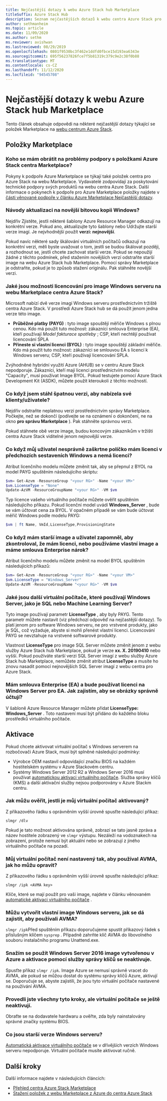 ```yaml
---
title: Nejčastější dotazy k webu Azure Stack hub Marketplace
titleSuffix: Azure Stack Hub
description: Seznam nejčastějších dotazů k webu centra Azure Stack pro Windows Server.
author: sethmanheim
ms.topic: article
ms.date: 11/09/2020
ms.author: sethm
ms.reviewer: avishwan
ms.lastreviewed: 08/29/2019
ms.openlocfilehash: 0801f9530bc3f462e1ddfd0fbce15d193ea6343e
ms.sourcegitcommit: 695f56237826fce7f5b81319c379c9e2c38f0b88
ms.translationtype: MT
ms.contentlocale: cs-CZ
ms.lasthandoff: 11/12/2020
ms.locfileid: "94545708"
---
```

# <a name="azure-stack-hub-marketplace-faq"></a>Nejčastější dotazy k webu Azure Stack hub Marketplace

Tento článek obsahuje odpovědi na některé nejčastější dotazy týkající se položek Marketplace na [webu centrum Azure Stack](azure-stack-marketplace.md).

## <a name="marketplace-items"></a>Položky Marketplace

### <a name="who-should-i-contact-for-support-issues-with-azure-stack-hub-marketplace-items"></a>Koho se mám obrátit na problémy podpory s položkami Azure Stack centra Marketplace?

Pokyny k podpoře Azure Marketplace se týkají také položek centra pro Azure Stack na webu Marketplace. Vydavatelé zodpovídají za poskytování technické podpory svých produktů na webu centra Azure Stack. Další informace o pokynech k podpoře pro Azure Marketplace položky najdete v [části věnované podpoře v článku Azure Marketplace Nejčastější dotazy](/azure/marketplace/marketplace-faq-publisher-guide#customer-support).

### <a name="how-do-i-update-to-a-newer-windows-image"></a>Návody aktualizaci na novější bitovou kopii Windows?

Nejdřív Zjistěte, jestli některé šablony Azure Resource Manager odkazují na konkrétní verze. Pokud ano, aktualizujte tyto šablony nebo Udržujte starší verze imagí. Je nejvhodnější použít **verzi: nejnovější**.

Pokud navíc některé sady škálování virtuálních počítačů odkazují na konkrétní verzi, měli byste uvažovat o tom, jestli se budou škálovat později, a rozhodnout se, jestli chcete zachovat starší verze. Pokud se nepoužijí žádné z těchto podmínek, před stažením novějších verzí odstraňte starší image na webu Azure Stack hub Marketplace. Pomocí správy Marketplace je odstraňte, pokud je to způsob stažení originálu. Pak stáhněte novější verzi.

### <a name="what-are-the-licensing-options-for-windows-server-images-on-azure-stack-hub-marketplace"></a>Jaké jsou možnosti licencování pro image Windows serveru na webu Marketplace centra Azure Stack?

Microsoft nabízí dvě verze imagí Windows serveru prostřednictvím tržiště centra Azure Stack. V prostředí Azure Stack hub se dá použít jenom jedna verze této image.  

- **Průběžné platby (PAYG)** : tyto image spouštějí měřiče Windows s plnou cenou.
   Kdo má použít tuto možnost: zákazníci smlouva Enterprise (EA), kteří používají *Model fakturace spotřeby* ; CSP, kteří nechtějí používat licencování SPLA
- **Přineste si vlastní licenci (BYOL)** : tyto image spouštějí základní měřiče.
   Kdo má použít tuto možnost: zákazníci se smlouvou EA s licencí k Windows serveru; CSP, kteří používají licencování SPLA.

Zvýhodněné hybridní využití Azure (AHUB) se v centru Azure Stack nepodporuje. Zákazníci, kteří mají licenci prostřednictvím modelu "Capacity", musí používat Image BYOL. Pokud testujete pomocí Azure Stack Development Kit (ASDK), můžete použít kteroukoli z těchto možností.

### <a name="what-if-i-downloaded-the-wrong-version-to-offer-my-tenantsusers"></a>Co když jsem stáhl špatnou verzi, aby nabízela své klienty/uživatele?

Nejdřív odstraňte neplatnou verzi prostřednictvím správy Marketplace. Počkejte, než se dokončí (podívejte se na oznámení o dokončení, ne na okno **pro správu Marketplace** ). Pak stáhněte správnou verzi.

Pokud stáhnete obě verze image, budou koncovým zákazníkům v tržišti centra Azure Stack viditelné jenom nejnovější verze.

### <a name="what-if-my-user-incorrectly-checked-the-i-have-a-license-box-in-previous-windows-builds-and-they-dont-have-a-license"></a>Co když můj uživatel nesprávně zaškrtne políčko mám licenci v předchozích sestaveních Windows a nemá licenci?

Atribut licenčního modelu můžete změnit tak, aby se přepnul z BYOL na model PAYG spuštěním následujícího skriptu:

```powershell
$vm= Get-Azvm -ResourceGroup "<your RG>" -Name "<your VM>"
$vm.LicenseType = "None"
Update-AzVM -ResourceGroupName "<your RG>" -VM $vm
```

Typ licence vašeho virtuálního počítače můžete ověřit spuštěním následujícího příkazu. Pokud licenční model uvádí **Windows_Server** , bude se vám účtovat cena za BYOL. V opačném případě se vám bude účtovat měřič Windows podle modelu PAYG:

```powershell
$vm | ft Name, VmId,LicenseType,ProvisioningState
```

### <a name="what-if-i-have-an-older-image-and-my-user-forgot-to-check-the-i-have-a-license-box-or-we-use-our-own-images-and-we-do-have-enterprise-agreement-entitlement"></a>Co když mám starší image a uživatel zapomněl, aby zkontroloval, že mám licenci, nebo používáme vlastní image a máme smlouva Enterprise nárok?

Atribut licenčního modelu můžete změnit na model BYOL spuštěním následujících příkazů:

```powershell
$vm= Get-Azvm -ResourceGroup "<your RG>" -Name "<your VM>"
$vm.LicenseType = "Windows_Server"
Update-AzVM -ResourceGroupName "<your RG>" -VM $vm
```

### <a name="what-about-other-vms-that-use-windows-server-such-as-sql-or-machine-learning-server"></a>Jaké jsou další virtuální počítače, které používají Windows Server, jako je SQL nebo Machine Learning Server?

Tyto image používají parametr **LicenseType** , aby byly PAYG. Tento parametr můžete nastavit (viz předchozí odpověď na nejčastější dotazy). To platí jenom pro software Windows serveru, ne pro vrstvené produkty, jako je SQL, což vyžaduje, abyste si mohli přenést vlastní licenci. Licencování PAYG se nevztahuje na vrstvené softwarové produkty.

Vlastnost **LicenseType** pro image SQL Server můžete změnit jenom z webu služby Azure Stack hub Marketplace, pokud je verze **xx. X. 20190410** nebo vyšší. Pokud používáte starší verzi SQL Server imagí z webu služby Azure Stack hub Marketplace, nemůžete změnit atribut **LicenseType** a musíte ho znovu nasadit pomocí nejnovějších SQL Server imagí z webu centra pro Azure Stack.

### <a name="i-have-an-enterprise-agreement-ea-and-will-be-using-my-ea-windows-server-license-how-do-i-make-sure-images-are-billed-correctly"></a>Mám smlouva Enterprise (EA) a bude používat licenci na Windows Server pro EA. Jak zajistím, aby se obrázky správně účtují?

V šabloně Azure Resource Manager můžete přidat **LicenseType: Windows_Server** . Toto nastavení musí být přidáno do každého bloku prostředků virtuálního počítače.

## <a name="activation"></a>Aktivace

Pokud chcete aktivovat virtuální počítač s Windows serverem na rozbočovači Azure Stack, musí být splněné následující podmínky:

- Výrobce OEM nastavil odpovídající značku BIOS na každém hostitelském systému v Azure Stackovém centru.
- Systémy Windows Server 2012 R2 a Windows Server 2016 musí používat [automatickou aktivaci virtuálního počítače](/previous-versions/windows/it-pro/windows-server-2012-R2-and-2012/dn303421(v=ws.11)). Služba správy klíčů (KMS) a další aktivační služby nejsou podporovány v Azure Stackm centru.

### <a name="how-can-i-verify-that-my-vm-is-activated"></a>Jak můžu ověřit, jestli je můj virtuální počítač aktivovaný?

Z příkazového řádku s oprávněním vyšší úrovně spusťte následující příkaz:

```shell
slmgr /dlv
```

Pokud je tato možnost aktivována správně, zobrazí se tato jasně zpráva a název hostitele zobrazený ve `slmgr` výstupu. Nezáleží na vodoznakech na zobrazení, protože nemusí být aktuální nebo se zobrazují z jiného virtuálního počítače na pozadí.

### <a name="my-vm-isnt-set-up-to-use-avma-how-can-i-fix-it"></a>Můj virtuální počítač není nastavený tak, aby používal AVMA, jak ho můžu opravit?

Z příkazového řádku s oprávněním vyšší úrovně spusťte následující příkaz:

```shell
slmgr /ipk <AVMA key>
```

Klíče, které se mají použít pro vaši image, najdete v článku věnovaném [automatické aktivaci virtuálního počítače](/previous-versions/windows/it-pro/windows-server-2012-R2-and-2012/dn303421(v=ws.11)) .

### <a name="i-create-my-own-windows-server-images-how-can-i-make-sure-they-use-avma"></a>Můžu vytvořit vlastní image Windows serveru, jak se dá zajistit, aby používali AVMA?

`slmgr /ipk`Před spuštěním příkazu doporučujeme spustit příkazový řádek s příslušným klíčem `sysprep` . Případně zahrňte klíč AVMA do libovolného souboru instalačního programu Unattend.exe.

### <a name="i-am-trying-to-use-my-windows-server-2016-image-created-on-azure-and-its-not-activating-or-using-kms-activation"></a>Snažím se použít Windows Server 2016 image vytvořenou v Azure a aktivace pomocí služby správy klíčů se neaktivuje.

Spusťte příkaz `slmgr /ipk`. Image Azure se nemusí správně vracet do AVMA, ale pokud se můžou dostat do systému správy klíčů Azure, aktivují se. Doporučuje se, abyste zajistili, že jsou tyto virtuální počítače nastavené na používání AVMA.

### <a name="i-have-performed-all-of-these-steps-but-my-vms-are-still-not-activating"></a>Provedli jste všechny tyto kroky, ale virtuální počítače se ještě neaktivují.

Obraťte se na dodavatele hardwaru a ověřte, zda byly nainstalovány správné značky systému BIOS.

### <a name="what-about-earlier-versions-of-windows-server"></a>Co jsou starší verze Windows serveru?

[Automatická aktivace virtuálního počítače](/previous-versions/windows/it-pro/windows-server-2012-R2-and-2012/dn303421(v=ws.11)) se v dřívějších verzích Windows serveru nepodporuje. Virtuální počítače musíte aktivovat ručně.

## <a name="next-steps"></a>Další kroky

Další informace najdete v následujících článcích:

- [Přehled centra Azure Stack Marketplace](azure-stack-marketplace.md)
- [Stažení položek z webu Marketplace z Azure do centra Azure Stack](azure-stack-download-azure-marketplace-item.md)
